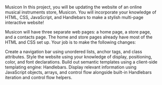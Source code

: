 Musicon
In this project, you will be updating the website of an online musical instruments store, Musicon. You will incorporate your knowledge of HTML, CSS, JavaScript, and Handlebars to make a stylish multi-page interactive website!

Musicon will have three separate web pages: a home page, a store page, and a contacts page. The home and store pages already have most of the HTML and CSS set up. Your job is to make the following changes:

Create a navigation bar using unordered lists, anchor tags, and class attributes.
Style the website using your knowledge of display, positioning, color, and font declarations.
Build out semantic templates using a client-side templating engine: Handlebars.
Display relevant information using JavaScript objects, arrays, and control flow alongside built-in Handlebars iteration and control flow helpers.
